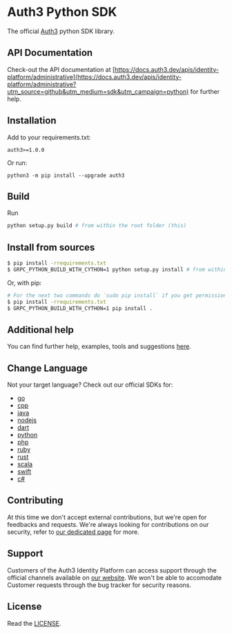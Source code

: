 # Auth3 Python SDK

The official [Auth3](https://auth3.dev) python SDK library.

## API Documentation

Check-out the API documentation at [https://docs.auth3.dev/apis/identity-platform/administrative](https://docs.auth3.dev/apis/identity-platform/administrative?utm_source=github&utm_medium=sdk&utm_campaign=python) for further help.

## Installation

Add to your requirements.txt: 

```
auth3>=1.0.0
```

Or run:

```
python3 -m pip install --upgrade auth3
```

## Build

Run

```bash
python setup.py build # from within the root folder (this)
```

## Install from sources

```bash
$ pip install -rrequirements.txt
$ GRPC_PYTHON_BUILD_WITH_CYTHON=1 python setup.py install # from within the root folder (this)
```

Or, with pip:

```bash
# For the next two commands do `sudo pip install` if you get permission-denied errors
$ pip install -rrequirements.txt
$ GRPC_PYTHON_BUILD_WITH_CYTHON=1 pip install .
```

## Additional help

You can find further help, examples, tools and suggestions [here](https://grpc.io/docs/languages/python/).

## Change Language

Not your target language? Check out our official SDKs for: 

  * [go](https://github.com/auth3-dev/go-sdk)
  * [cpp](https://github.com/auth3-dev/cpp-sdk)
  * [java](https://github.com/auth3-dev/java-sdk)
  * [nodejs](https://github.com/auth3-dev/nodejs-sdk)
  * [dart](https://github.com/auth3-dev/dart-sdk)
  * [python](https://github.com/auth3-dev/python-sdk)
  * [php](https://github.com/auth3-dev/php-sdk)
  * [ruby](https://github.com/auth3-dev/ruby-sdk)
  * [rust](https://github.com/auth3-dev/rust-sdk)
  * [scala](https://github.com/auth3-dev/scala-sdk)
  * [swift](https://github.com/auth3-dev/swift-sdk)
  * [c#](https://github.com/auth3-dev/csharp-sdk)

## Contributing

At this time we don't accept external contributions, but we're open for feedbacks and requests. We're always looking for contributions on our security, refer to [our dedicated page](https://auth3.dev/bounty-program/?utm_source=github&utm_medium=sdk&utm_campaign=swift) for more.

## Support

Customers of the Auth3 Identity Platform can access support through the official channels available on [our website](https://auth3.dev/?utm_source=github&utm_medium=sdk&utm_campaign=python). We won't be able to accomodate Customer requests through the bug tracker for security reasons. 

## License

Read the [LICENSE](https://github.com/auth3-dev/python-sdk/blob/main/LICENSE).